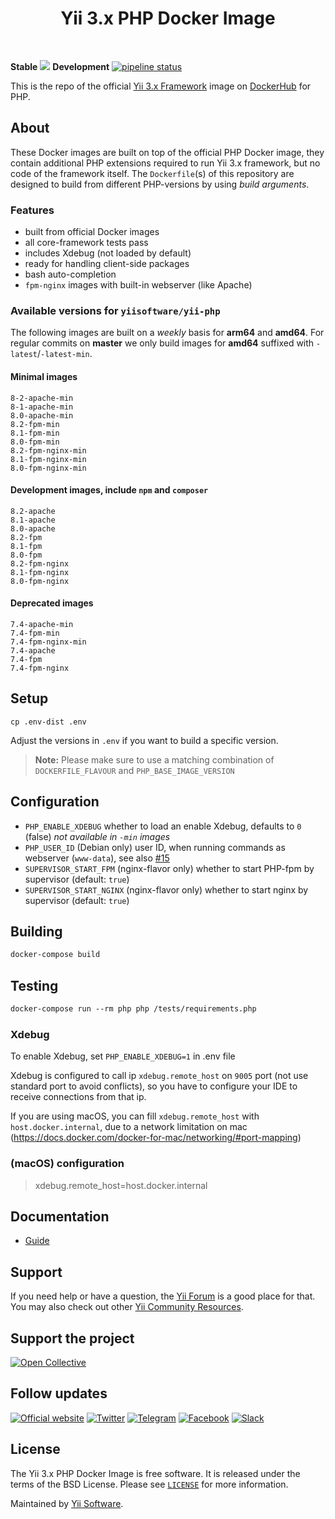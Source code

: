 <p align="center">
    <h1 align="center">Yii 3.x PHP Docker Image</h1>
    <br>
</p>

**Stable**
<img src="https://api.travis-ci.com/yiisoft/yii-docker.svg?branch=master">
**Development**
[![pipeline status](https://gitlab.com/yiisoft/yii-docker/badges/master/pipeline.svg)](https://gitlab.com/yiisoft/yii-docker/commits/master)

This is the repo of the official [Yii 3.x Framework](https://www.yiiframework.com/) image on [DockerHub](https://hub.docker.com/r/yiisoftware/yii-php/) for PHP.

## About

These Docker images are built on top of the official PHP Docker image, they contain additional PHP extensions required to run Yii 3.x framework, but no code of the framework itself.
The `Dockerfile`(s) of this repository are designed to build from different PHP-versions by using *build arguments*.

### Features

- built from official Docker images
- all core-framework tests pass
- includes Xdebug (not loaded by default)
- ready for handling client-side packages
- bash auto-completion
- `fpm-nginx` images with built-in webserver (like Apache)

### Available versions for `yiisoftware/yii-php`

The following images are built on a *weekly* basis for **arm64** and **amd64**. For regular commits on **master** we only build images for **amd64** suffixed with `-latest`/`-latest-min`.

#### Minimal images

```text
8-2-apache-min
8-1-apache-min
8.0-apache-min
8.2-fpm-min
8.1-fpm-min
8.0-fpm-min
8.2-fpm-nginx-min
8.1-fpm-nginx-min
8.0-fpm-nginx-min
```

#### Development images, include `npm` and `composer`

```text
8.2-apache
8.1-apache
8.0-apache
8.2-fpm
8.1-fpm
8.0-fpm
8.2-fpm-nginx
8.1-fpm-nginx
8.0-fpm-nginx
```

#### Deprecated images

```text
7.4-apache-min
7.4-fpm-min
7.4-fpm-nginx-min
7.4-apache
7.4-fpm
7.4-fpm-nginx
```

## Setup

```shell
cp .env-dist .env
```

Adjust the versions in `.env` if you want to build a specific version.

> **Note:** Please make sure to use a matching combination of `DOCKERFILE_FLAVOUR` and `PHP_BASE_IMAGE_VERSION`

## Configuration

- `PHP_ENABLE_XDEBUG` whether to load an enable Xdebug, defaults to `0` (false) *not available in `-min` images*
- `PHP_USER_ID` (Debian only) user ID, when running commands as webserver (`www-data`), see also [#15](https://github.com/yiisoft/yii2-docker/issues/15)
- `SUPERVISOR_START_FPM` (nginx-flavor only) whether to start PHP-fpm by supervisor (default: `true`)
- `SUPERVISOR_START_NGINX`  (nginx-flavor only) whether to start nginx by supervisor (default: `true`)

## Building

```dockerfile
docker-compose build
```

## Testing

```dockerfile
docker-compose run --rm php php /tests/requirements.php
```

### Xdebug

To enable Xdebug, set `PHP_ENABLE_XDEBUG=1` in .env file

Xdebug is configured to call ip `xdebug.remote_host` on `9005` port (not use standard port to avoid conflicts),
so you have to configure your IDE to receive connections from that ip.

If you are using macOS, you can fill `xdebug.remote_host` with `host.docker.internal`, due to a network limitation on mac (<https://docs.docker.com/docker-for-mac/networking/#port-mapping>)

### (macOS) configuration

> xdebug.remote_host=host.docker.internal

## Documentation

- [Guide](docs/guide/README.md)

## Support

If you need help or have a question, the [Yii Forum](https://forum.yiiframework.com/c/yii-3-0/63) is a good place for that.
You may also check out other [Yii Community Resources](https://www.yiiframework.com/community).

## Support the project

[![Open Collective](https://img.shields.io/badge/Open%20Collective-sponsor-7eadf1?logo=open%20collective&logoColor=7eadf1&labelColor=555555)](https://opencollective.com/yiisoft)

## Follow updates

[![Official website](https://img.shields.io/badge/Powered_by-Yii_Framework-green.svg?style=flat)](https://www.yiiframework.com/)
[![Twitter](https://img.shields.io/badge/twitter-follow-1DA1F2?logo=twitter&logoColor=1DA1F2&labelColor=555555?style=flat)](https://twitter.com/yiiframework)
[![Telegram](https://img.shields.io/badge/telegram-join-1DA1F2?style=flat&logo=telegram)](https://t.me/yii3en)
[![Facebook](https://img.shields.io/badge/facebook-join-1DA1F2?style=flat&logo=facebook&logoColor=ffffff)](https://www.facebook.com/groups/yiitalk)
[![Slack](https://img.shields.io/badge/slack-join-1DA1F2?style=flat&logo=slack)](https://yiiframework.com/go/slack)

## License

The Yii 3.x PHP Docker Image is free software. It is released under the terms of the BSD License.
Please see [`LICENSE`](./LICENSE.md) for more information.

Maintained by [Yii Software](https://www.yiiframework.com/).
